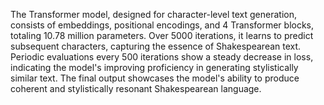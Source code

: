 The Transformer model, designed for character-level text generation, consists of embeddings, positional encodings, and 4 Transformer blocks, totaling 10.78 million parameters. Over 5000 iterations, it learns to predict subsequent characters, capturing the essence of Shakespearean text. Periodic evaluations every 500 iterations show a steady decrease in loss, indicating the model's improving proficiency in generating stylistically similar text. The final output showcases the model's ability to produce coherent and stylistically resonant Shakespearean language.
